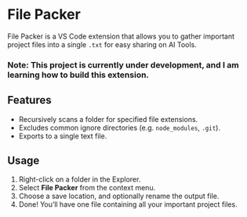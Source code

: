 # File Packer

File Packer is a VS Code extension that allows you to gather important project files into a single `.txt` for easy sharing on AI Tools.

### Note: This project is currently under development, and I am learning how to build this extension.

## Features

- Recursively scans a folder for specified file extensions.
- Excludes common ignore directories (e.g. `node_modules`, `.git`).
- Exports to a single text file.

## Usage

1. Right-click on a folder in the Explorer.
2. Select **File Packer** from the context menu.
3. Choose a save location, and optionally rename the output file.
4. Done! You’ll have one file containing all your important project files.
